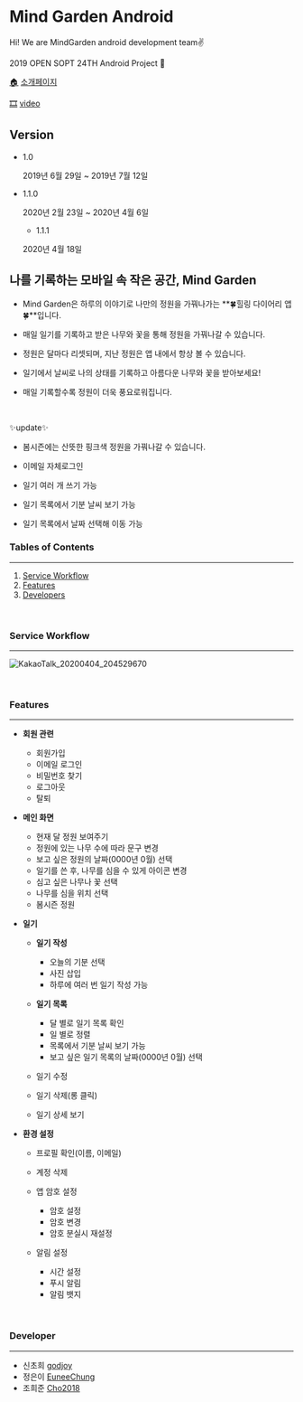 # Mind Garden Android

Hi! We are MindGarden android development team✌️

2019 OPEN SOPT 24TH Android Project 🌳

[🏠](https://www.mindgarden11.net/) [소개페이지](https://www.mindgarden11.net/)

[🎞](https://youtu.be/debMDLCi3vc) [video](https://youtu.be/debMDLCi3vc)

## Version

- 1.0

  2019년 6월 29일 ~ 2019년 7월 12일

- 1.1.0 

  2020년 2월 23일 ~ 2020년 4월 6일
  
  - 1.1.1 

  2020년 4월 18일

## 나를 기록하는 모바일 속 작은 공간, Mind Garden

- Mind Garden은 하루의 이야기로 나만의 정원을 가꿔나가는 **🍀힐링 다이어리 앱🍀**입니다.

- 매일 일기를 기록하고 받은 나무와 꽃을 통해 정원을 가꿔나갈 수 있습니다.

- 정원은 달마다 리셋되며, 지난 정원은 앱 내에서 항상 볼 수 있습니다.

- 일기에서 날씨로 나의 상태를 기록하고 아름다운 나무와 꽃을 받아보세요!

- 매일 기록할수록 정원이 더욱 풍요로워집니다. 
</br>
  

  ✨update✨

- 봄시즌에는 산뜻한 핑크색 정원을 가꿔나갈 수 있습니다.

- 이메일 자체로그인

- 일기 여러 개 쓰기 가능

- 일기 목록에서 기분 날씨 보기 가능

- 일기 목록에서 날짜 선택해 이동 가능

  

### Tables of Contents
------

1. [Service Workflow](#service)
2. [Features](#features)
3. [Developers](developers)
</br>




<a name="service"></a>

### Service Workflow
------

![KakaoTalk_20200404_204529670](https://user-images.githubusercontent.com/51378843/78564809-f704db80-7857-11ea-80bd-4a1985085b11.jpg)


</br>
<a name="features"></a>

### Features

------

- **회원 관련**
  - 회원가입
  - 이메일 로그인
  - 비밀번호 찾기
  - 로그아웃 
  - 탈퇴
  
- **메인 화면**
  - 현재 달 정원 보여주기
  - 정원에 있는 나무 수에 따라 문구 변경
  - 보고 싶은 정원의 날짜(0000년 0월) 선택
  - 일기를 쓴 후, 나무를 심을 수 있게 아이콘 변경
  - 심고 싶은 나무나 꽃 선택
  - 나무를 심을 위치 선택
  - 봄시즌 정원

- **일기**

  - **일기 작성**
    - 오늘의 기분 선택
    - 사진 삽입
    - 하루에 여러 번 일기 작성 가능
    
  - **일기 목록**
    - 달 별로 일기 목록 확인
    - 일 별로 정렬
    - 목록에서 기분 날씨 보기 가능
    - 보고 싶은 일기 목록의 날짜(0000년 0월) 선택
    
  - 일기 수정
  - 일기 삭제(롱 클릭)
  - 일기 상세 보기

- **환경 설정**

  - 프로필 확인(이름, 이메일)
  - 계정 삭제
  - 앱 암호 설정 
    - 암호 설정
    - 암호 변경
    - 암호 분실시 재설정
    
  - 알림 설정
    - 시간 설정
    - 푸시 알림
    - 알림 뱃지
</br>



<a name="developers"></a>

### Developer
------

- 신초희  [godjoy](https://github.com/godjoy)
- 정은이 [EuneeChung](https://github.com/EuneeChung)
- 조희준 [Cho2018](https://github.com/Cho2018)
